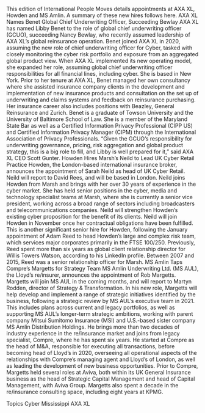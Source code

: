 This edition of International People Moves details appointments at AXA XL, Howden and MS Amlin.
A summary of these new hires follows here.
AXA XL Names Benet Global Chief Underwriting Officer, Succeeding Bewlay
AXA XL has named Libby Benet to the role of global chief underwriting officer (GCUO), succeeding Nancy Bewlay, who recently assumed leadership of AXA XL’s global reinsurance operation.
Benet joined AXA XL in 2020, assuming the new role of chief underwriting officer for Cyber, tasked with closely monitoring the cyber risk portfolio and exposure from an aggregated global product view. When AXA XL implemented its new operating model, she expanded her role, assuming global chief underwriting officer responsibilities for all financial lines, including cyber. She is based in New York.
Prior to her tenure at AXA XL, Benet managed her own consultancy where she assisted insurance company clients in the development and implementation of new insurance products and consultation on the set up of underwriting and claims systems and feedback on reinsurance purchasing. Her insurance career also includes positions with Beazley, General Reinsurance and Zurich.
Benet is a graduate of Towson University and the University of Baltimore School of Law. She is a member of the Maryland State Bar as well as a Certified Information Privacy Professional (CIPP US) and Certified Information Privacy Manager (CIPM) through the International Association of Privacy Professionals.
“Given the GCUO’s responsibility for underwriting governance, pricing, risk aggregation and global product strategy, this is a big role to fill, and Libby is well prepared for it,” said AXA XL CEO Scott Gunter.
Howden Hires Marsh’s Neild to Lead UK Cyber Retail Practice
Howden, the London-based international insurance broker, announces the appointment of Sarah Neild as head of UK Cyber Retail. Neild will report to David Rees, and will be based in London.
Neild joins Howden from Marsh and brings with her over 30 years of experience in the cyber market. She has held senior positions in the cyber, media and technology specialist teams at Marsh, where she is currently a senior vice president, working across a broad range of sectors including broadcasters and telecommunications companies. Neild will strengthen Howden’s existing cyber proposition for the benefit of its clients.
Neild will join Howden in November once her contractual obligations have been fulfilled.
This is another significant senior hire for Howden, following the January appointment of Adam Reed to head Howden’s large and complex risk team, which services major corporates primarily in the FTSE 100/250. Previously, Reed spent more than six years as global client relationship director for Willis Towers Watson, according to his LinkedIn profile. Between 2007 and 2015, Reed was a senior relationship officer for Marsh. 
MS Amlin Taps Compre’s Margetts for Strategy Team
MS Amlin Underwriting Ltd. (MS AUL), the Lloyd’s re/insurer, announces the appointment of Rob Margetts. Margetts will join MS AUL in the coming months, and will report to Martyn Rodden, director of Strategy & Transformation.
In his new role, Margetts will help develop and implement a range of strategic initiatives identified by the business, following a strategic review by MS AUL’s executive team in 2021. This includes plans across current and legacy portfolios, as well as supporting MS AUL’s longer-term strategic ambitions, working with parent company Mitsui Sumitomo Insurance (MSI) and U.S.-based sister company MS Amlin Distribution Holdings.
He brings more than two decades of industry experience in the re/insurance market and joins from legacy specialist, Compre, where he has spent six years. He started at Compre as the head of M&A, responsible for executing all transactions, before becoming head of Lloyd’s in 2020, overseeing all operational aspects of the relationships with Compre’s managing agent and Lloyd’s of London, as well as leading the development of new business opportunities.
Prior to Compre, Margetts held several roles at Aviva, both within its UK General Insurance business as the head of Strategic Capital Management and head of Capital Management, with Aviva Group. Margetts also spent a decade in the re/insurance consulting space, including eight years at KPMG.

Topics
Cyber
Mississippi
AXA XL
